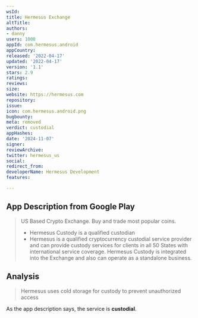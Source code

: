 ```yaml
---
wsId: 
title: Hermesus Exchange
altTitle: 
authors:
- danny
users: 1000
appId: com.hermesus.android
appCountry: 
released: '2022-04-17'
updated: '2022-04-17'
version: '1.1'
stars: 2.9
ratings: 
reviews: 
size: 
website: https://hermesus.com
repository: 
issue: 
icon: com.hermesus.android.png
bugbounty: 
meta: removed
verdict: custodial
appHashes: 
date: '2024-11-07'
signer: 
reviewArchive: 
twitter: hermesus_us
social: 
redirect_from: 
developerName: Hermesus Development
features: 

---
```


## App Description from Google Play 

> US Based Crypto Exchange. Buy and trade most popular coins.
> - Hermesus Custody is a qualified custodian
> - Hermesus is a qualified cryptocurrency custodial service provider and can provide custody services for clients in all 50 States with international service coverage. Hermesus Custody is integrated into the Exchange and also can operate as a standalone business.

## Analysis 

> Hermesus uses cold storage for custody to prevent unauthorized access

As the app description says, the service is **custodial**.


